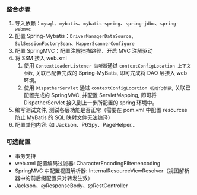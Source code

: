 ### 整合步骤

1. 导入依赖：`mysql`、`mybatis`、`mybatis-spring`、`spring-jdbc`、`spring-webmvc`
2. 配置 Spring-Mybatis：`DriverManagerDataSource`、`SqlSessionFactoryBean`、`MapperScannerConfigure`
3. 配置 SpringMVC：配置注解扫描路径、开启 MVC 注解驱动
4. 将 SSM 接入 web.xml
   1. 使用 `ContextLoaderListener 监听器`通过 `contextConfigLocation 上下文参数`, 关联已配置完成的 Spring-MyBatis, 即可完成将 DAO 层接入 web 环境。
   2. 使用 `DispatherServlet` 通过 `contextConfigLocation 初始化参数`, 关联已配置完成的 SpringMVC, 并配置 ServletMapping,  即可将 DispatherServlet 接入到上一步所配置的 spring 环境中。
5. 编写测试文件, 测试各层功能是否正常（需要在 pom.xml 中配置 resources 防止 MyBatis 的 SQL 映射文件无法编译）
6. 配置其他内容: 如 Jackson、P6Spy、PageHelper...



### 可选配置
- 事务支持
- web.xml 配置编码过滤器: CharacterEncodingFilter:encoding
- SpringMVC 中配置视图解析器: InternalResourceViewResolver（视图解析器中的前后缀配置只对转发生效）
- Jackson、@ResponseBody、@RestController

